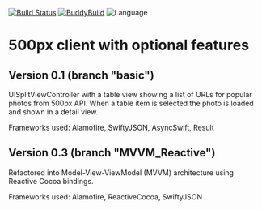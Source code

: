 [![Build Status](https://travis-ci.org/bretsko/OB500x.svg?branch=MVVM_Reactive)](https://travis-ci.org/bretsko/OB500x) [![BuddyBuild](https://dashboard.buddybuild.com/api/statusImage?appID=5740c4029ea49501004d0517&branch=MVVM_Reactive&build=latest)](https://dashboard.buddybuild.com/apps/5740c4029ea49501004d0517/build/latest) ![Language](https://img.shields.io/badge/language-Swift%202-orange.svg)


# 500px client with optional features


## Version 0.1 (branch "basic") 

UISplitViewController with a table view showing a list of URLs for popular photos from 500px API. 
When a table item is selected the photo is loaded and shown in a detail view.

Frameworks used: Alamofire, SwiftyJSON, AsyncSwift, Result

## Version 0.3 (branch "MVVM_Reactive") 

Refactored into Model-View-ViewModel (MVVM) architecture using Reactive Cocoa bindings.

Frameworks used: Alamofire, ReactiveCocoa, SwiftyJSON


